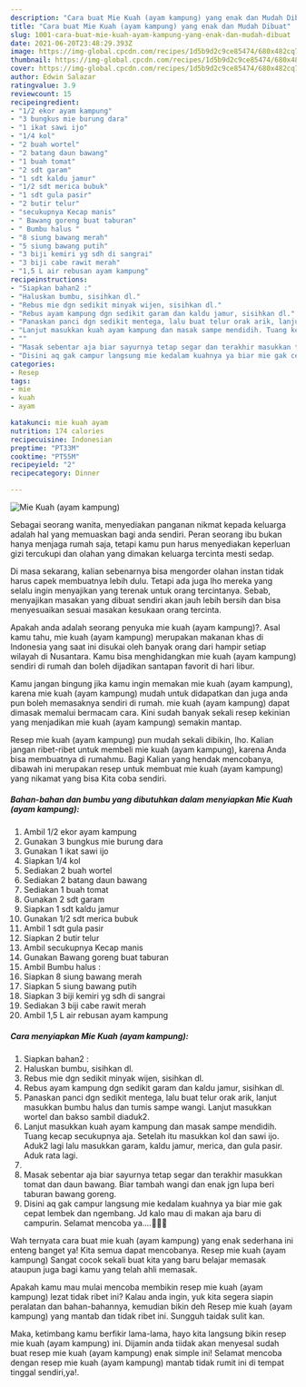 ```yaml
---
description: "Cara buat Mie Kuah (ayam kampung) yang enak dan Mudah Dibuat"
title: "Cara buat Mie Kuah (ayam kampung) yang enak dan Mudah Dibuat"
slug: 1001-cara-buat-mie-kuah-ayam-kampung-yang-enak-dan-mudah-dibuat
date: 2021-06-20T23:48:29.393Z
image: https://img-global.cpcdn.com/recipes/1d5b9d2c9ce85474/680x482cq70/mie-kuah-ayam-kampung-foto-resep-utama.jpg
thumbnail: https://img-global.cpcdn.com/recipes/1d5b9d2c9ce85474/680x482cq70/mie-kuah-ayam-kampung-foto-resep-utama.jpg
cover: https://img-global.cpcdn.com/recipes/1d5b9d2c9ce85474/680x482cq70/mie-kuah-ayam-kampung-foto-resep-utama.jpg
author: Edwin Salazar
ratingvalue: 3.9
reviewcount: 15
recipeingredient:
- "1/2 ekor ayam kampung"
- "3 bungkus mie burung dara"
- "1 ikat sawi ijo"
- "1/4 kol"
- "2 buah wortel"
- "2 batang daun bawang"
- "1 buah tomat"
- "2 sdt garam"
- "1 sdt kaldu jamur"
- "1/2 sdt merica bubuk"
- "1 sdt gula pasir"
- "2 butir telur"
- "secukupnya Kecap manis"
- " Bawang goreng buat taburan"
- " Bumbu halus "
- "8 siung bawang merah"
- "5 siung bawang putih"
- "3 biji kemiri yg sdh di sangrai"
- "3 biji cabe rawit merah"
- "1,5 L air rebusan ayam kampung"
recipeinstructions:
- "Siapkan bahan2 :"
- "Haluskan bumbu, sisihkan dl."
- "Rebus mie dgn sedikit minyak wijen, sisihkan dl."
- "Rebus ayam kampung dgn sedikit garam dan kaldu jamur, sisihkan dl."
- "Panaskan panci dgn sedikit mentega, lalu buat telur orak arik, lanjut masukkan bumbu halus dan tumis sampe wangi. Lanjut masukkan wortel dan bakso sambil diaduk2."
- "Lanjut masukkan kuah ayam kampung dan masak sampe mendidih. Tuang kecap secukupnya aja. Setelah itu masukkan kol dan sawi ijo. Aduk2 lagi lalu masukkan garam, kaldu jamur, merica, dan gula pasir. Aduk rata lagi."
- ""
- "Masak sebentar aja biar sayurnya tetap segar dan terakhir masukkan tomat dan daun bawang. Biar tambah wangi dan enak jgn lupa beri taburan bawang goreng."
- "Disini aq gak campur langsung mie kedalam kuahnya ya biar mie gak cepat lembek dan ngembang. Jd kalo mau di makan aja baru di campurin. Selamat mencoba ya....🤗🥰😁"
categories:
- Resep
tags:
- mie
- kuah
- ayam

katakunci: mie kuah ayam 
nutrition: 174 calories
recipecuisine: Indonesian
preptime: "PT33M"
cooktime: "PT55M"
recipeyield: "2"
recipecategory: Dinner

---
```



![Mie Kuah (ayam kampung)](https://img-global.cpcdn.com/recipes/1d5b9d2c9ce85474/680x482cq70/mie-kuah-ayam-kampung-foto-resep-utama.jpg)

Sebagai seorang wanita, menyediakan panganan nikmat kepada keluarga adalah hal yang memuaskan bagi anda sendiri. Peran seorang ibu bukan hanya menjaga rumah saja, tetapi kamu pun harus menyediakan keperluan gizi tercukupi dan olahan yang dimakan keluarga tercinta mesti sedap.

Di masa  sekarang, kalian sebenarnya bisa mengorder olahan instan tidak harus capek membuatnya lebih dulu. Tetapi ada juga lho mereka yang selalu ingin menyajikan yang terenak untuk orang tercintanya. Sebab, menyajikan masakan yang dibuat sendiri akan jauh lebih bersih dan bisa menyesuaikan sesuai masakan kesukaan orang tercinta. 



Apakah anda adalah seorang penyuka mie kuah (ayam kampung)?. Asal kamu tahu, mie kuah (ayam kampung) merupakan makanan khas di Indonesia yang saat ini disukai oleh banyak orang dari hampir setiap wilayah di Nusantara. Kamu bisa menghidangkan mie kuah (ayam kampung) sendiri di rumah dan boleh dijadikan santapan favorit di hari libur.

Kamu jangan bingung jika kamu ingin memakan mie kuah (ayam kampung), karena mie kuah (ayam kampung) mudah untuk didapatkan dan juga anda pun boleh memasaknya sendiri di rumah. mie kuah (ayam kampung) dapat dimasak memalui bermacam cara. Kini sudah banyak sekali resep kekinian yang menjadikan mie kuah (ayam kampung) semakin mantap.

Resep mie kuah (ayam kampung) pun mudah sekali dibikin, lho. Kalian jangan ribet-ribet untuk membeli mie kuah (ayam kampung), karena Anda bisa membuatnya di rumahmu. Bagi Kalian yang hendak mencobanya, dibawah ini merupakan resep untuk membuat mie kuah (ayam kampung) yang nikamat yang bisa Kita coba sendiri.

<!--inarticleads1-->

##### Bahan-bahan dan bumbu yang dibutuhkan dalam menyiapkan Mie Kuah (ayam kampung):

1. Ambil 1/2 ekor ayam kampung
1. Gunakan 3 bungkus mie burung dara
1. Gunakan 1 ikat sawi ijo
1. Siapkan 1/4 kol
1. Sediakan 2 buah wortel
1. Sediakan 2 batang daun bawang
1. Sediakan 1 buah tomat
1. Gunakan 2 sdt garam
1. Siapkan 1 sdt kaldu jamur
1. Gunakan 1/2 sdt merica bubuk
1. Ambil 1 sdt gula pasir
1. Siapkan 2 butir telur
1. Ambil secukupnya Kecap manis
1. Gunakan  Bawang goreng buat taburan
1. Ambil  Bumbu halus :
1. Siapkan 8 siung bawang merah
1. Siapkan 5 siung bawang putih
1. Siapkan 3 biji kemiri yg sdh di sangrai
1. Sediakan 3 biji cabe rawit merah
1. Ambil 1,5 L air rebusan ayam kampung




<!--inarticleads2-->

##### Cara menyiapkan Mie Kuah (ayam kampung):

1. Siapkan bahan2 :
1. Haluskan bumbu, sisihkan dl.
1. Rebus mie dgn sedikit minyak wijen, sisihkan dl.
1. Rebus ayam kampung dgn sedikit garam dan kaldu jamur, sisihkan dl.
1. Panaskan panci dgn sedikit mentega, lalu buat telur orak arik, lanjut masukkan bumbu halus dan tumis sampe wangi. Lanjut masukkan wortel dan bakso sambil diaduk2.
1. Lanjut masukkan kuah ayam kampung dan masak sampe mendidih. Tuang kecap secukupnya aja. Setelah itu masukkan kol dan sawi ijo. Aduk2 lagi lalu masukkan garam, kaldu jamur, merica, dan gula pasir. Aduk rata lagi.
1. 
1. Masak sebentar aja biar sayurnya tetap segar dan terakhir masukkan tomat dan daun bawang. Biar tambah wangi dan enak jgn lupa beri taburan bawang goreng.
1. Disini aq gak campur langsung mie kedalam kuahnya ya biar mie gak cepat lembek dan ngembang. Jd kalo mau di makan aja baru di campurin. Selamat mencoba ya....🤗🥰😁




Wah ternyata cara buat mie kuah (ayam kampung) yang enak sederhana ini enteng banget ya! Kita semua dapat mencobanya. Resep mie kuah (ayam kampung) Sangat cocok sekali buat kita yang baru belajar memasak ataupun juga bagi kamu yang telah ahli memasak.

Apakah kamu mau mulai mencoba membikin resep mie kuah (ayam kampung) lezat tidak ribet ini? Kalau anda ingin, yuk kita segera siapin peralatan dan bahan-bahannya, kemudian bikin deh Resep mie kuah (ayam kampung) yang mantab dan tidak ribet ini. Sungguh taidak sulit kan. 

Maka, ketimbang kamu berfikir lama-lama, hayo kita langsung bikin resep mie kuah (ayam kampung) ini. Dijamin anda tiidak akan menyesal sudah buat resep mie kuah (ayam kampung) enak simple ini! Selamat mencoba dengan resep mie kuah (ayam kampung) mantab tidak rumit ini di tempat tinggal sendiri,ya!.

